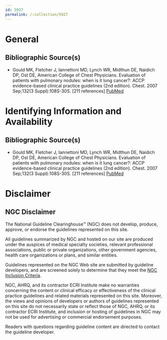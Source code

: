 ```yaml
---
id: 5927
permalink: /:collection/5927
---
```


# General

## Bibliographic Source(s)

- Gould MK, Fletcher J, Iannettoni MD, Lynch WR, Midthun DE, Naidich DP, Ost DE, American College of Chest Physicians. Evaluation of patients with pulmonary nodules: when is it lung cancer?: ACCP evidence-based clinical practice guidelines (2nd edition). Chest. 2007 Sep;132(3 Suppl):108S-30S. [211 references] [ PubMed ](http://www.ncbi.nlm.nih.gov/entrez/query.fcgi?cmd=Retrieve&db=pubmed&dopt=Abstract&list_uids=17873164)

# Identifying Information and Availability

## Bibliographic Source(s)

- Gould MK, Fletcher J, Iannettoni MD, Lynch WR, Midthun DE, Naidich DP, Ost DE, American College of Chest Physicians. Evaluation of patients with pulmonary nodules: when is it lung cancer?: ACCP evidence-based clinical practice guidelines (2nd edition). Chest. 2007 Sep;132(3 Suppl):108S-30S. [211 references] [ PubMed ](http://www.ncbi.nlm.nih.gov/entrez/query.fcgi?cmd=Retrieve&db=pubmed&dopt=Abstract&list_uids=17873164)

# Disclaimer

## NGC Disclaimer

The National Guideline Clearinghouse™ (NGC) does not develop, produce, approve, or endorse the guidelines represented on this site.

All guidelines summarized by NGC and hosted on our site are produced under the auspices of medical specialty societies, relevant professional associations, public or private organizations, other government agencies, health care organizations or plans, and similar entities.

Guidelines represented on the NGC Web site are submitted by guideline developers, and are screened solely to determine that they meet the [NGC Inclusion Criteria](/help-and-about/summaries/inclusion-criteria).

NGC, AHRQ, and its contractor ECRI Institute make no warranties concerning the content or clinical efficacy or effectiveness of the clinical practice guidelines and related materials represented on this site. Moreover, the views and opinions of developers or authors of guidelines represented on this site do not necessarily state or reflect those of NGC, AHRQ, or its contractor ECRI Institute, and inclusion or hosting of guidelines in NGC may not be used for advertising or commercial endorsement purposes.

Readers with questions regarding guideline content are directed to contact the guideline developer.

